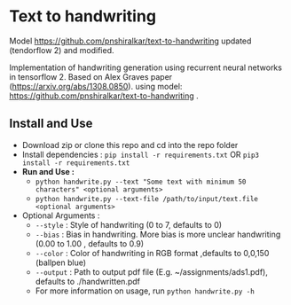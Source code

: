 # Text to handwriting


Model https://github.com/pnshiralkar/text-to-handwriting updated (tendorflow 2) and modified.

Implementation of handwriting generation using recurrent neural networks in tensorflow 2. 
Based on Alex Graves paper (https://arxiv.org/abs/1308.0850). 
using model: https://github.com/pnshiralkar/text-to-handwriting . 

## Install and Use
* Download zip or clone this repo and cd into the repo folder
* Install dependencies : `pip install -r requirements.txt` OR `pip3 install -r requirements.txt`
* **Run and Use :**
   * `python handwrite.py --text "Some text with minimum 50 characters" <optional arguments>`
   * `python handwrite.py --text-file /path/to/input/text.file <optional arguments>`
* Optional Arguments :
    * `--style` : Style of handwriting (0 to 7, defaults to 0)
    * `--bias` : Bias in handwriting. More bias is more unclear handwriting (0.00 to 1.00 , defaults to 0.9)
    * `--color` : Color of handwriting in RGB format ,defaults to 0,0,150 (ballpen blue)
    * `--output` : Path to output pdf file (E.g. ~/assignments/ads1.pdf), defaults to ./handwritten.pdf
    * For more information on usage, run `python handwrite.py -h`
    

